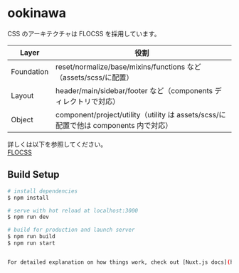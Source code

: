 # ookinawa

CSS のアーキテクチャは FLOCSS を採用しています。<br>

| Layer      | 役割                                                                                 |
| ---------- | ------------------------------------------------------------------------------------ |
| Foundation | reset/normalize/base/mixins/functions など（assets/scss/に配置）                     |
| Layout     | header/main/sidebar/footer など（components ディレクトリで対応）                     |
| Object     | component/project/utility（utility は assets/scss/に配置で他は components 内で対応） |

詳しくは以下を参照してください。<br>
[FLOCSS](https://github.com/hiloki/flocss)

## Build Setup

```bash
# install dependencies
$ npm install

# serve with hot reload at localhost:3000
$ npm run dev

# build for production and launch server
$ npm run build
$ npm run start


For detailed explanation on how things work, check out [Nuxt.js docs](https://nuxtjs.org).
